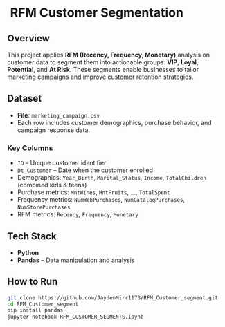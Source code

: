 # ​ RFM Customer Segmentation

## Overview
This project applies **RFM (Recency, Frequency, Monetary)** analysis on customer data to segment them into actionable groups: **VIP**, **Loyal**, **Potential**, and **At Risk**. These segments enable businesses to tailor marketing campaigns and improve customer retention strategies.

## Dataset
- **File**: `marketing_campaign.csv`
- Each row includes customer demographics, purchase behavior, and campaign response data.

### Key Columns
- `ID` – Unique customer identifier  
- `Dt_Customer` – Date when the customer enrolled  
- Demographics: `Year_Birth`, `Marital_Status`, `Income`, `TotalChildren` (combined kids & teens)  
- Purchase metrics: `MntWines`, `MntFruits`, ..., `TotalSpent`  
- Frequency metrics: `NumWebPurchases`, `NumCatalogPurchases`, `NumStorePurchases`  
- RFM metrics: `Recency`, `Frequency`, `Monetary`

## Tech Stack
- **Python**  
- **Pandas** – Data manipulation and analysis

## How to Run
```bash
git clone https://github.com/JaydenMirr1173/RFM_Customer_segment.git
cd RFM_Customer_segment
pip install pandas
jupyter notebook RFM_CUSTOMER_SEGMENTS.ipynb
